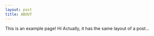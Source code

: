 ```yaml
---
layout: post
title: ABOUT
---
```


This is an example page!
Hi
Actually, it has the same layout of a post...
